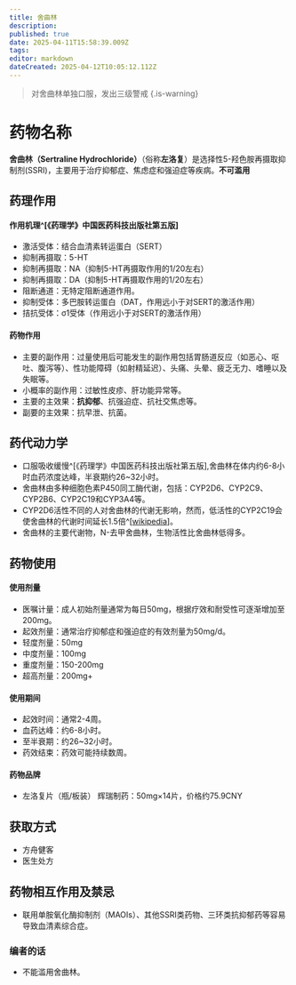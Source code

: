 ```yaml
---
title: 舍曲林
description: 
published: true
date: 2025-04-11T15:58:39.009Z
tags: 
editor: markdown
dateCreated: 2025-04-12T10:05:12.112Z
---
```


> 对舍曲林单独口服，发出三级警戒
{.is-warning}

# 药物名称
**舍曲林（Sertraline Hydrochloride）**（俗称**左洛复**）是选择性5-羟色胺再摄取抑制剂(SSRI)，主要用于治疗抑郁症、焦虑症和强迫症等疾病。**不可滥用**

## 药理作用
#### 作用机理^[《药理学》中国医药科技出版社第五版]
- 激活受体：结合血清素转运蛋白（SERT）
- 抑制再摄取：5-HT
- 抑制再摄取：NA（抑制5-HT再摄取作用的1/20左右）
- 抑制再摄取：DA（抑制5-HT再摄取作用的1/20左右）
- 阻断通道：无特定阻断通道作用。
- 抑制受体：多巴胺转运蛋白（DAT，作用远小于对SERT的激活作用）
- 拮抗受体：σ1受体（作用远小于对SERT的激活作用）

#### 药物作用
- 主要的副作用：过量使用后可能发生的副作用包括胃肠道反应（如恶心、呕吐、腹泻等）、性功能障碍（如射精延迟）、头痛、头晕、疲乏无力、嗜睡以及失眠等。
- 小概率的副作用：过敏性皮疹、肝功能异常等。
- 主要的主效果：**抗抑郁**、抗强迫症、抗社交焦虑等。
- 副要的主效果：抗早泄、抗菌。

## 药代动力学
- 口服吸收缓慢^[《药理学》中国医药科技出版社第五版],舍曲林在体内约6-8小时血药浓度达峰，半衰期约26~32小时。
- 舍曲林由多种细胞色素P450同工酶代谢，包括：CYP2D6、CYP2C9、CYP2B6、CYP2C19和CYP3A4等。
- CYP2D6活性不同的人对舍曲林的代谢无影响，然而，低活性的CYP2C19会使舍曲林的代谢时间延长1.5倍^[[wikipedia](https://zh.wikipedia.org/zh-cn/舍曲林)]。
- 舍曲林的主要代谢物，N-去甲舍曲林，生物活性比舍曲林低得多。

## 药物使用
#### 使用剂量
- 医嘱计量：成人初始剂量通常为每日50mg，根据疗效和耐受性可逐渐增加至200mg。
- 起效剂量：通常治疗抑郁症和强迫症的有效剂量为50mg/d。
- 轻度剂量：50mg
- 中度剂量：100mg
- 重度剂量：150-200mg
- 超高剂量：200mg+

#### 使用期间
- 起效时间：通常2-4周。
- 血药达峰：约6-8小时。
- 至半衰期：约26~32小时。
- 药效结束：药效可能持续数周。

#### 药物品牌
- 左洛复片（瓶/板装）
  辉瑞制药：50mg×14片，价格约75.9CNY

## 获取方式
- 方舟健客
- 医生处方

## 药物相互作用及禁忌
- 联用单胺氧化酶抑制剂（MAOIs）、其他SSRI类药物、三环类抗抑郁药等容易导致血清素综合症。

### 编者的话
- 不能滥用舍曲林。
